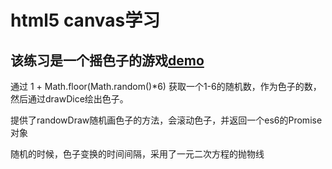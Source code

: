 # html5 canvas学习
## 该练习是一个摇色子的游戏[demo](http://kospot.sinaapp.com/apps/canvas-dice/index.html)

  通过 1 + Math.floor(Math.random()*6) 获取一个1-6的随机数，作为色子的数，然后通过drawDice绘出色子。

  提供了randowDraw随机画色子的方法，会滚动色子，并返回一个es6的Promise对象
  
  随机的时候，色子变换的时间间隔，采用了一元二次方程的抛物线
